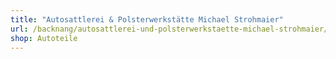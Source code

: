 ```yaml
---
title: "Autosattlerei & Polsterwerkstätte Michael Strohmaier"
url: /backnang/autosattlerei-und-polsterwerkstaette-michael-strohmaier/
shop: Autoteile
---
```

